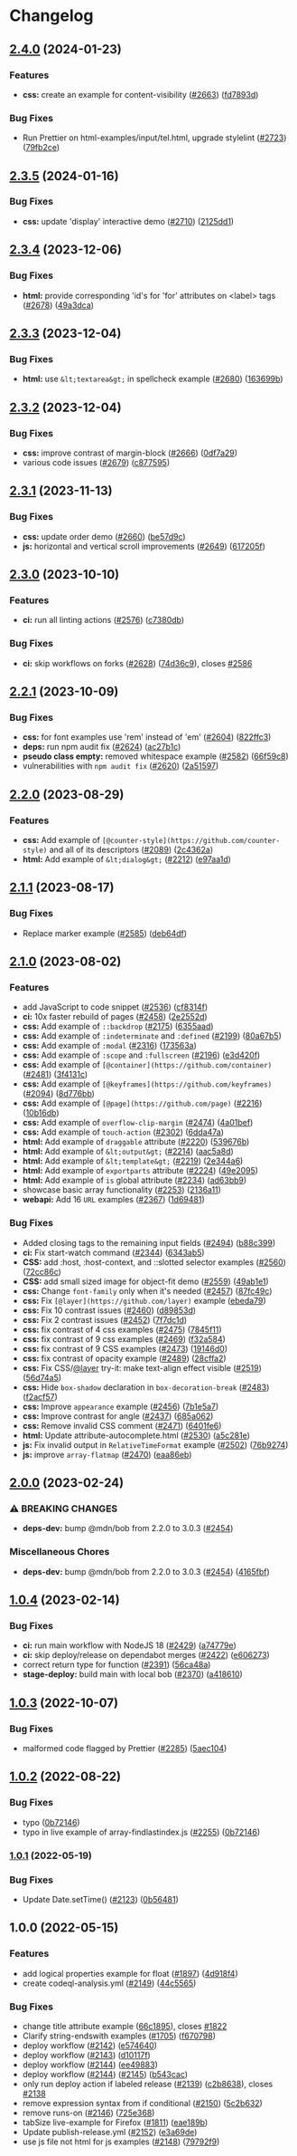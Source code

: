# Changelog

## [2.4.0](https://github.com/mdn/interactive-examples/compare/v2.3.5...v2.4.0) (2024-01-23)


### Features

* **css:** create an example for content-visibility ([#2663](https://github.com/mdn/interactive-examples/issues/2663)) ([fd7893d](https://github.com/mdn/interactive-examples/commit/fd7893d9b328c50b797e53a407ddb0de986c290e))


### Bug Fixes

* Run Prettier on html-examples/input/tel.html, upgrade stylelint ([#2723](https://github.com/mdn/interactive-examples/issues/2723)) ([79fb2ce](https://github.com/mdn/interactive-examples/commit/79fb2cea2c20bdc5d94d726c2cbd9eebfbddd039))

## [2.3.5](https://github.com/mdn/interactive-examples/compare/v2.3.4...v2.3.5) (2024-01-16)


### Bug Fixes

* **css:** update 'display' interactive demo ([#2710](https://github.com/mdn/interactive-examples/issues/2710)) ([2125dd1](https://github.com/mdn/interactive-examples/commit/2125dd1d5eac464cc3f8c489f44a4b3aaf940d05))

## [2.3.4](https://github.com/mdn/interactive-examples/compare/v2.3.3...v2.3.4) (2023-12-06)


### Bug Fixes

* **html:** provide corresponding 'id's for 'for' attributes on &lt;label&gt; tags ([#2678](https://github.com/mdn/interactive-examples/issues/2678)) ([49a3dca](https://github.com/mdn/interactive-examples/commit/49a3dca5e9612f9efd6dacf4f0bf661e0db6c54c))

## [2.3.3](https://github.com/mdn/interactive-examples/compare/v2.3.2...v2.3.3) (2023-12-04)


### Bug Fixes

* **html:** use `&lt;textarea&gt;` in spellcheck example ([#2680](https://github.com/mdn/interactive-examples/issues/2680)) ([163699b](https://github.com/mdn/interactive-examples/commit/163699b01085cf8be5cecdbc2d9ed8618bb9aab9))

## [2.3.2](https://github.com/mdn/interactive-examples/compare/v2.3.1...v2.3.2) (2023-12-04)


### Bug Fixes

* **css:** improve contrast of margin-block ([#2666](https://github.com/mdn/interactive-examples/issues/2666)) ([0df7a29](https://github.com/mdn/interactive-examples/commit/0df7a296e422a4b9006fcfb3d0de383fb87943c8))
* various code issues ([#2679](https://github.com/mdn/interactive-examples/issues/2679)) ([c877595](https://github.com/mdn/interactive-examples/commit/c877595a7320691690fbb6304a9e699e9c2ddc57))

## [2.3.1](https://github.com/mdn/interactive-examples/compare/v2.3.0...v2.3.1) (2023-11-13)


### Bug Fixes

* **css:** update order demo ([#2660](https://github.com/mdn/interactive-examples/issues/2660)) ([be57d9c](https://github.com/mdn/interactive-examples/commit/be57d9ca0404152e7d3b15213b4878e1f12f7d8e))
* **js:** horizontal and vertical scroll improvements ([#2649](https://github.com/mdn/interactive-examples/issues/2649)) ([617205f](https://github.com/mdn/interactive-examples/commit/617205f412c9a80f81cc1fc83b24aabb232f06e0))

## [2.3.0](https://github.com/mdn/interactive-examples/compare/v2.2.1...v2.3.0) (2023-10-10)


### Features

* **ci:** run all linting actions ([#2576](https://github.com/mdn/interactive-examples/issues/2576)) ([c7380db](https://github.com/mdn/interactive-examples/commit/c7380dbd8ed15f0d17710246402beb3e28cceb25))


### Bug Fixes

* **ci:** skip workflows on forks ([#2628](https://github.com/mdn/interactive-examples/issues/2628)) ([74d36c9](https://github.com/mdn/interactive-examples/commit/74d36c96bf49e98e8f09674e90db6c1c9f3a8559)), closes [#2586](https://github.com/mdn/interactive-examples/issues/2586)

## [2.2.1](https://github.com/mdn/interactive-examples/compare/v2.2.0...v2.2.1) (2023-10-09)


### Bug Fixes

* **css:** for font examples use 'rem' instead of 'em' ([#2604](https://github.com/mdn/interactive-examples/issues/2604)) ([822ffc3](https://github.com/mdn/interactive-examples/commit/822ffc311ae370991cb1ac94e8d8da24a90b6e75))
* **deps:** run npm audit fix ([#2624](https://github.com/mdn/interactive-examples/issues/2624)) ([ac27b1c](https://github.com/mdn/interactive-examples/commit/ac27b1c3f3a593254cc37057cb33fca867cd4b3c))
* **pseudo class empty:** removed whitespace example ([#2582](https://github.com/mdn/interactive-examples/issues/2582)) ([66f59c8](https://github.com/mdn/interactive-examples/commit/66f59c8cd6e50af3c321039eabfc3722f1a65979))
* vulnerabilities with `npm audit fix` ([#2620](https://github.com/mdn/interactive-examples/issues/2620)) ([2a51597](https://github.com/mdn/interactive-examples/commit/2a515974ac2bca0685784228a341556f1c6d18d8))

## [2.2.0](https://github.com/mdn/interactive-examples/compare/v2.1.1...v2.2.0) (2023-08-29)


### Features

* **css:** Add example of `[@counter-style](https://github.com/counter-style)` and all of its descriptors ([#2089](https://github.com/mdn/interactive-examples/issues/2089)) ([2c4362a](https://github.com/mdn/interactive-examples/commit/2c4362ab85cfa3f8100dd25235f84a21d8021300))
* **html:** Add example of `&lt;dialog&gt;` ([#2212](https://github.com/mdn/interactive-examples/issues/2212)) ([e97aa1d](https://github.com/mdn/interactive-examples/commit/e97aa1d340a2d6cfdbf9badf3329f141b9b94b90))

## [2.1.1](https://github.com/mdn/interactive-examples/compare/v2.1.0...v2.1.1) (2023-08-17)


### Bug Fixes

* Replace marker example ([#2585](https://github.com/mdn/interactive-examples/issues/2585)) ([deb64df](https://github.com/mdn/interactive-examples/commit/deb64df3ff4e07bbd21c65bd78f83fa899068e03))

## [2.1.0](https://github.com/mdn/interactive-examples/compare/v2.0.0...v2.1.0) (2023-08-02)


### Features

* add JavaScript to code snippet ([#2536](https://github.com/mdn/interactive-examples/issues/2536)) ([cf8314f](https://github.com/mdn/interactive-examples/commit/cf8314f2abde59a77f03bcb2d86ae6372bcf3513))
* **ci:** 10x faster rebuild of pages ([#2458](https://github.com/mdn/interactive-examples/issues/2458)) ([2e2552d](https://github.com/mdn/interactive-examples/commit/2e2552da3399076287033e6fd7c973157fa4bf05))
* **css:** Add example of `::backdrop` ([#2175](https://github.com/mdn/interactive-examples/issues/2175)) ([6355aad](https://github.com/mdn/interactive-examples/commit/6355aadd65baf32ccdeaab1e60742569a84a550e))
* **css:** Add example of `:indeterminate` and `:defined` ([#2199](https://github.com/mdn/interactive-examples/issues/2199)) ([80a67b5](https://github.com/mdn/interactive-examples/commit/80a67b5d256068d7eb9e70cb13d37faf3699e616))
* **css:** Add example of `:modal` ([#2316](https://github.com/mdn/interactive-examples/issues/2316)) ([173563a](https://github.com/mdn/interactive-examples/commit/173563a31af80bfe9ac989f2420afa8eab2b6f4d))
* **css:** Add example of `:scope` and `:fullscreen` ([#2196](https://github.com/mdn/interactive-examples/issues/2196)) ([e3d420f](https://github.com/mdn/interactive-examples/commit/e3d420fb09d449645f72c55d6570f9ab53e41910))
* **css:** Add example of `[@container](https://github.com/container)` ([#2481](https://github.com/mdn/interactive-examples/issues/2481)) ([3f4131c](https://github.com/mdn/interactive-examples/commit/3f4131cb08160c716b1b31ccff4a8111e4dd2b76))
* **css:** Add example of `[@keyframes](https://github.com/keyframes)` ([#2094](https://github.com/mdn/interactive-examples/issues/2094)) ([8d776bb](https://github.com/mdn/interactive-examples/commit/8d776bb56aae14b7d174843c50032a56af76d1bf))
* **css:** Add example of `[@page](https://github.com/page)` ([#2216](https://github.com/mdn/interactive-examples/issues/2216)) ([10b16db](https://github.com/mdn/interactive-examples/commit/10b16dba22925a1fe16267d10b4ee91be6443801))
* **css:** Add example of `overflow-clip-margin` ([#2474](https://github.com/mdn/interactive-examples/issues/2474)) ([4a01bef](https://github.com/mdn/interactive-examples/commit/4a01beff68ec0223c74dc9acbd276f4b69bbda84))
* **css:** Add example of `touch-action` ([#2302](https://github.com/mdn/interactive-examples/issues/2302)) ([6dda47a](https://github.com/mdn/interactive-examples/commit/6dda47ae6770f2549bb8dba342f462612d93e2a3))
* **html:** Add example of  `draggable` attribute ([#2220](https://github.com/mdn/interactive-examples/issues/2220)) ([539676b](https://github.com/mdn/interactive-examples/commit/539676be0d0d55ef2049b4c8ffcda201bbb50b0a))
* **html:** Add example of `&lt;output&gt;` ([#2214](https://github.com/mdn/interactive-examples/issues/2214)) ([aac5a8d](https://github.com/mdn/interactive-examples/commit/aac5a8da5f6412db5be6480b18b5cb978fde0aa2))
* **html:** Add example of `&lt;template&gt;` ([#2219](https://github.com/mdn/interactive-examples/issues/2219)) ([2e344a6](https://github.com/mdn/interactive-examples/commit/2e344a608cb4e05889e702f03777aba70aeac437))
* **html:** Add example of `exportparts` attribute ([#2224](https://github.com/mdn/interactive-examples/issues/2224)) ([49e2095](https://github.com/mdn/interactive-examples/commit/49e2095dc201465a966fdd98f49a487c71e982dc))
* **html:** Add example of `is` global attribute ([#2234](https://github.com/mdn/interactive-examples/issues/2234)) ([ad63bb9](https://github.com/mdn/interactive-examples/commit/ad63bb9825abce77a79f7ab122b5cad483ad71a6))
* showcase basic array functionality ([#2253](https://github.com/mdn/interactive-examples/issues/2253)) ([2136a11](https://github.com/mdn/interactive-examples/commit/2136a11d93da6f28b976201a8d26b55763053f28))
* **webapi:** Add 16 `URL` examples ([#2367](https://github.com/mdn/interactive-examples/issues/2367)) ([1d69481](https://github.com/mdn/interactive-examples/commit/1d69481229781284b699d4e7ea118b8dae218939))


### Bug Fixes

* Added closing tags to the remaining input fields ([#2494](https://github.com/mdn/interactive-examples/issues/2494)) ([b88c399](https://github.com/mdn/interactive-examples/commit/b88c3991c20ae869c430717ba82b7dce3cab0def))
* **ci:** Fix start-watch command ([#2344](https://github.com/mdn/interactive-examples/issues/2344)) ([6343ab5](https://github.com/mdn/interactive-examples/commit/6343ab5d7c640e00b5405c48dbc50829eef469c6))
* **CSS:** add :host, :host-context, and ::slotted selector examples ([#2560](https://github.com/mdn/interactive-examples/issues/2560)) ([72cc86c](https://github.com/mdn/interactive-examples/commit/72cc86c5e1e61b41def33dc42e031f07f4d662c6))
* **CSS:** add small sized image for object-fit demo ([#2559](https://github.com/mdn/interactive-examples/issues/2559)) ([49ab1e1](https://github.com/mdn/interactive-examples/commit/49ab1e12cf381e93eff91045c22118ec4fb165a5))
* **css:** Change `font-family` only when it's needed ([#2457](https://github.com/mdn/interactive-examples/issues/2457)) ([87fc49c](https://github.com/mdn/interactive-examples/commit/87fc49cc02acc0a710805ed4661159287a775943))
* **css:** Fix `[@layer](https://github.com/layer)` example ([ebeda79](https://github.com/mdn/interactive-examples/commit/ebeda79b21d5345a7d72bb9807332e37577d32ed))
* **css:** Fix 10 contrast issues ([#2460](https://github.com/mdn/interactive-examples/issues/2460)) ([d89853d](https://github.com/mdn/interactive-examples/commit/d89853d24437ea2f84ce398ee6fe9401afdddee5))
* **css:** Fix 2 contrast issues ([#2452](https://github.com/mdn/interactive-examples/issues/2452)) ([7f7dc1d](https://github.com/mdn/interactive-examples/commit/7f7dc1d3bb9528520fa305d1c1ecb381216fc3af))
* **css:** fix contrast of 4 css examples ([#2475](https://github.com/mdn/interactive-examples/issues/2475)) ([7845f11](https://github.com/mdn/interactive-examples/commit/7845f1106021ad1a430fc61e6782dae10c3de944))
* **css:** fix contrast of 9 css examples ([#2469](https://github.com/mdn/interactive-examples/issues/2469)) ([f32a584](https://github.com/mdn/interactive-examples/commit/f32a584cb847b5454270afc94d906de25080bedd))
* **css:** fix contrast of 9 CSS examples ([#2473](https://github.com/mdn/interactive-examples/issues/2473)) ([19146d0](https://github.com/mdn/interactive-examples/commit/19146d02efe6056c04ba9bfce8aa3deda99621af))
* **css:** fix contrast of opacity example ([#2489](https://github.com/mdn/interactive-examples/issues/2489)) ([28cffa2](https://github.com/mdn/interactive-examples/commit/28cffa2e309de0fa8311c7b3cbc37ff4c1d31c76))
* **css:** Fix CSS/[@layer](https://github.com/layer) try-it: make text-align effect visible ([#2519](https://github.com/mdn/interactive-examples/issues/2519)) ([56d74a5](https://github.com/mdn/interactive-examples/commit/56d74a59672885922e21db76123ae23ff916ab22))
* **css:** Hide `box-shadow` declaration in `box-decoration-break` ([#2483](https://github.com/mdn/interactive-examples/issues/2483)) ([f2acf57](https://github.com/mdn/interactive-examples/commit/f2acf5754fc78d8cfea0e073445976d0b187d3a7))
* **css:** Improve `appearance` example ([#2456](https://github.com/mdn/interactive-examples/issues/2456)) ([7b1e5a7](https://github.com/mdn/interactive-examples/commit/7b1e5a7b0d315c2bcacc3e6722720f388b30042f))
* **css:** Improve contrast for angle ([#2437](https://github.com/mdn/interactive-examples/issues/2437)) ([685a062](https://github.com/mdn/interactive-examples/commit/685a062b857da427b7ae0322b3121e9b45535f8f))
* **css:** Remove invalid CSS comment ([#2471](https://github.com/mdn/interactive-examples/issues/2471)) ([6401fe6](https://github.com/mdn/interactive-examples/commit/6401fe6dcab6d78b155ba5f34b971dfe6362e1b1))
* **html:** Update attribute-autocomplete.html ([#2530](https://github.com/mdn/interactive-examples/issues/2530)) ([a5c281e](https://github.com/mdn/interactive-examples/commit/a5c281e15b188fe105bb1d732dbf2af37c78677c))
* **js:** Fix invalid output in `RelativeTimeFormat` example ([#2502](https://github.com/mdn/interactive-examples/issues/2502)) ([76b9274](https://github.com/mdn/interactive-examples/commit/76b9274ba91252a975ff81361c62f6f50544aabe))
* **js:** improve `array-flatmap` ([#2470](https://github.com/mdn/interactive-examples/issues/2470)) ([eaa86eb](https://github.com/mdn/interactive-examples/commit/eaa86ebee4653f590c1d09c583662896f7000f6e))

## [2.0.0](https://github.com/mdn/interactive-examples/compare/v1.0.4...v2.0.0) (2023-02-24)

### ⚠ BREAKING CHANGES

- **deps-dev:** bump @mdn/bob from 2.2.0 to 3.0.3 ([#2454](https://github.com/mdn/interactive-examples/issues/2454))

### Miscellaneous Chores

- **deps-dev:** bump @mdn/bob from 2.2.0 to 3.0.3 ([#2454](https://github.com/mdn/interactive-examples/issues/2454)) ([4165fbf](https://github.com/mdn/interactive-examples/commit/4165fbf1e3c7bbbc917d77ef2c0e2db6a280fc58))

## [1.0.4](https://github.com/mdn/interactive-examples/compare/v1.0.3...v1.0.4) (2023-02-14)

### Bug Fixes

- **ci:** run main workflow with NodeJS 18 ([#2429](https://github.com/mdn/interactive-examples/issues/2429)) ([a74779e](https://github.com/mdn/interactive-examples/commit/a74779ecd2381e011405ae609fe5eaf09c36598d))
- **ci:** skip deploy/release on dependabot merges ([#2422](https://github.com/mdn/interactive-examples/issues/2422)) ([e606273](https://github.com/mdn/interactive-examples/commit/e606273bd6a182cf52962e6fc222bdf7e48d70f1))
- correct return type for function ([#2391](https://github.com/mdn/interactive-examples/issues/2391)) ([56ca48a](https://github.com/mdn/interactive-examples/commit/56ca48a7ea9d7ddd429e0fb678e4d1ee3d72c372))
- **stage-deploy:** build main with local bob ([#2370](https://github.com/mdn/interactive-examples/issues/2370)) ([a418610](https://github.com/mdn/interactive-examples/commit/a41861014c4aa618ea54976b2de27557ec52b070))

## [1.0.3](https://github.com/mdn/interactive-examples/compare/v1.0.2...v1.0.3) (2022-10-07)

### Bug Fixes

- malformed code flagged by Prettier ([#2285](https://github.com/mdn/interactive-examples/issues/2285)) ([5aec104](https://github.com/mdn/interactive-examples/commit/5aec1045155bbf6589fb261e82a84581cf45b0a2))

## [1.0.2](https://github.com/mdn/interactive-examples/compare/v1.0.1...v1.0.2) (2022-08-22)

### Bug Fixes

- typo ([0b72146](https://github.com/mdn/interactive-examples/commit/0b721460e6493cafbb240de51e98bb84d2521f5b))
- typo in live example of array-findlastindex.js ([#2255](https://github.com/mdn/interactive-examples/issues/2255)) ([0b72146](https://github.com/mdn/interactive-examples/commit/0b721460e6493cafbb240de51e98bb84d2521f5b))

### [1.0.1](https://github.com/mdn/interactive-examples/compare/v1.0.0...v1.0.1) (2022-05-19)

### Bug Fixes

- Update Date.setTime() ([#2123](https://github.com/mdn/interactive-examples/issues/2123)) ([0b56481](https://github.com/mdn/interactive-examples/commit/0b5648128f6a94e96fe964a746b320922deb4b8e))

## 1.0.0 (2022-05-15)

### Features

- add logical properties example for float ([#1897](https://github.com/mdn/interactive-examples/issues/1897)) ([4d918f4](https://github.com/mdn/interactive-examples/commit/4d918f4aa7b8cb0cd0a0e3506f9de99c97cb52d4))
- create codeql-analysis.yml ([#2149](https://github.com/mdn/interactive-examples/issues/2149)) ([44c5565](https://github.com/mdn/interactive-examples/commit/44c55650f908dc98226402074a562b2df640f6c1))

### Bug Fixes

- change title attribute example ([66c1895](https://github.com/mdn/interactive-examples/commit/66c189582fbf8dc55c30ac2e4418c6cee109a142)), closes [#1822](https://github.com/mdn/interactive-examples/issues/1822)
- Clarify string-endswith examples ([#1705](https://github.com/mdn/interactive-examples/issues/1705)) ([f670798](https://github.com/mdn/interactive-examples/commit/f670798b647f865dfbf32ddcc3da95c325c65a00))
- deploy workflow ([#2142](https://github.com/mdn/interactive-examples/issues/2142)) ([e574640](https://github.com/mdn/interactive-examples/commit/e57464069e0e5e1802fbc40329d4a2ca794e1553))
- deploy workflow ([#2143](https://github.com/mdn/interactive-examples/issues/2143)) ([d10117f](https://github.com/mdn/interactive-examples/commit/d10117f67c6f71525b52f0a19c42a1c26f22a87c))
- deploy workflow ([#2144](https://github.com/mdn/interactive-examples/issues/2144)) ([ee49883](https://github.com/mdn/interactive-examples/commit/ee49883d6de6ed4e7ddffdcdc758fdd71b51902c))
- deploy workflow ([#2144](https://github.com/mdn/interactive-examples/issues/2144)) ([#2145](https://github.com/mdn/interactive-examples/issues/2145)) ([b543cac](https://github.com/mdn/interactive-examples/commit/b543caccc4980791a436741161ea044a91a50e67))
- only run deploy action if labeled release ([#2139](https://github.com/mdn/interactive-examples/issues/2139)) ([c2b8638](https://github.com/mdn/interactive-examples/commit/c2b863819a4e940cf66db0fde7ee0b5e7119df4c)), closes [#2138](https://github.com/mdn/interactive-examples/issues/2138)
- remove expression syntax from if conditional ([#2150](https://github.com/mdn/interactive-examples/issues/2150)) ([5c2b632](https://github.com/mdn/interactive-examples/commit/5c2b6327ef1415d16333a1c2fffb729dba6edb39))
- remove runs-on ([#2146](https://github.com/mdn/interactive-examples/issues/2146)) ([725e368](https://github.com/mdn/interactive-examples/commit/725e3688af8cbdd85fcf060dce7b35c4d1b8a644))
- tabSize live-example for Firefox ([#1811](https://github.com/mdn/interactive-examples/issues/1811)) ([eae189b](https://github.com/mdn/interactive-examples/commit/eae189bc34864e088494c134570682deac053997))
- Update publish-release.yml ([#2152](https://github.com/mdn/interactive-examples/issues/2152)) ([e3a69de](https://github.com/mdn/interactive-examples/commit/e3a69dee905c71c0b2e92d2186004686ca347006))
- use js file not html for js examples ([#2148](https://github.com/mdn/interactive-examples/issues/2148)) ([79792f9](https://github.com/mdn/interactive-examples/commit/79792f9e5fdbe3b5ba606097ff843a3217cdad89))
